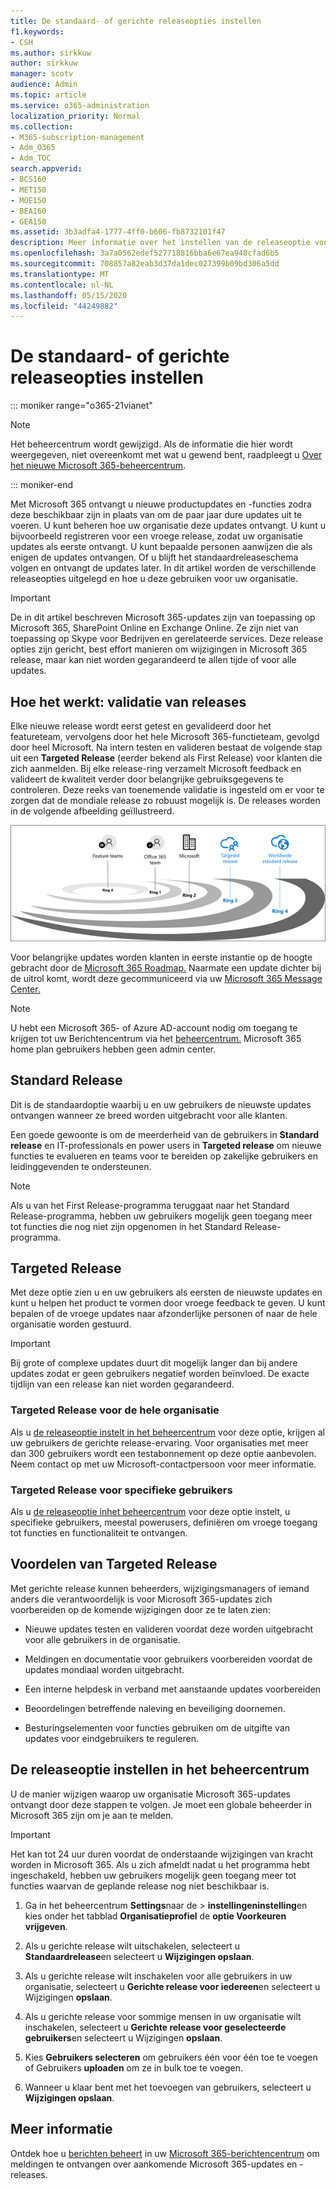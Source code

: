 ```yaml
---
title: De standaard- of gerichte releaseopties instellen
f1.keywords:
- CSH
ms.author: sirkkuw
author: sirkkuw
manager: scotv
audience: Admin
ms.topic: article
ms.service: o365-administration
localization_priority: Normal
ms.collection:
- M365-subscription-management
- Adm_O365
- Adm_TOC
search.appverid:
- BCS160
- MET150
- MOE150
- BEA160
- GEA150
ms.assetid: 3b3adfa4-1777-4ff0-b606-fb8732101f47
description: Meer informatie over het instellen van de releaseoptie voor nieuwe product- en functiesupdates in het Microsoft 365-beheercentrum.
ms.openlocfilehash: 3a7a0562edef527718816bba6e67ea948cfad6b5
ms.sourcegitcommit: 708857a82eab3d37da1dec027399b09bd306a5dd
ms.translationtype: MT
ms.contentlocale: nl-NL
ms.lasthandoff: 05/15/2020
ms.locfileid: "44249882"
---
```

# <a name="set-up-the-standard-or-targeted-release-options"></a>De standaard- of gerichte releaseopties instellen

::: moniker range="o365-21vianet"

> [!NOTE]
> Het beheercentrum wordt gewijzigd. Als de informatie die hier wordt weergegeven, niet overeenkomt met wat u gewend bent, raadpleegt u [Over het nieuwe Microsoft 365-beheercentrum](https://docs.microsoft.com/microsoft-365/admin/microsoft-365-admin-center-preview?view=o365-21vianet).

::: moniker-end

Met Microsoft 365 ontvangt u nieuwe productupdates en -functies zodra deze beschikbaar zijn in plaats van om de paar jaar dure updates uit te voeren. U kunt beheren hoe uw organisatie deze updates ontvangt. U kunt u bijvoorbeeld registreren voor een vroege release, zodat uw organisatie updates als eerste ontvangt. U kunt bepaalde personen aanwijzen die als enigen de updates ontvangen. Of u blijft het standaardreleaseschema volgen en ontvangt de updates later. In dit artikel worden de verschillende releaseopties uitgelegd en hoe u deze gebruiken voor uw organisatie.
  
> [!IMPORTANT]
> De in dit artikel beschreven Microsoft 365-updates zijn van toepassing op Microsoft 365, SharePoint Online en Exchange Online. Ze zijn niet van toepassing op Skype voor Bedrijven en gerelateerde services. Deze release opties zijn gericht, best effort manieren om wijzigingen in Microsoft 365 release, maar kan niet worden gegarandeerd te allen tijde of voor alle updates. 
  
## <a name="how-it-works---release-validation"></a>Hoe het werkt: validatie van releases

Elke nieuwe release wordt eerst getest en gevalideerd door het featureteam, vervolgens door het hele Microsoft 365-functieteam, gevolgd door heel Microsoft. Na intern testen en valideren bestaat de volgende stap uit een **Targeted Release** (eerder bekend als First Release) voor klanten die zich aanmelden. Bij elke release-ring verzamelt Microsoft feedback en valideert de kwaliteit verder door belangrijke gebruiksgegevens te controleren. Deze reeks van toenemende validatie is ingesteld om er voor te zorgen dat de mondiale release zo robuust mogelijk is. De releases worden in de volgende afbeelding geïllustreerd. 
  
![Validatieringen vrijgeven voor Microsoft 365](../../media/73611ed3-2d8c-4e7b-8074-9f03b239f9ed.png)
  
Voor belangrijke updates worden klanten in eerste instantie op de hoogte gebracht door de [Microsoft 365 Roadmap.](https://products.office.com/business/office-365-roadmap) Naarmate een update dichter bij de uitrol komt, wordt deze gecommuniceerd via uw [Microsoft 365 Message Center.](https://admin.microsoft.com/Adminportal/Home?source=applauncher#/MessageCenter)

> [!NOTE]
> U hebt een Microsoft 365- of Azure AD-account nodig om toegang te krijgen tot uw Berichtencentrum via het [beheercentrum.](https://docs.microsoft.com/office365/admin/admin-overview/about-the-admin-center) Microsoft 365 home plan gebruikers hebben geen admin center.


## <a name="standard-release"></a>Standard Release

Dit is de standaardoptie waarbij u en uw gebruikers de nieuwste updates ontvangen wanneer ze breed worden uitgebracht voor alle klanten.
  
Een goede gewoonte is om de meerderheid van de gebruikers in **Standard release** en IT-professionals en power users in **Targeted release** om nieuwe functies te evalueren en teams voor te bereiden op zakelijke gebruikers en leidinggevenden te ondersteunen. 
  
> [!NOTE]
> Als u van het First Release-programma teruggaat naar het Standard Release-programma, hebben uw gebruikers mogelijk geen toegang meer tot functies die nog niet zijn opgenomen in het Standard Release-programma. 
  
## <a name="targeted-release"></a>Targeted Release

Met deze optie zien u en uw gebruikers als eersten de nieuwste updates en kunt u helpen het product te vormen door vroege feedback te geven. U kunt bepalen of de vroege updates naar afzonderlijke personen of naar de hele organisatie worden gestuurd.
  
> [!IMPORTANT]
> Bij grote of complexe updates duurt dit mogelijk langer dan bij andere updates zodat er geen gebruikers negatief worden beïnvloed. De exacte tijdlijn van een release kan niet worden gegarandeerd. 
  
### <a name="targeted-release-for-entire-organization"></a>Targeted Release voor de hele organisatie

Als u [de releaseoptie instelt in het beheercentrum](#set-up-the-release-option-in-the-admin-center) voor deze optie, krijgen al uw gebruikers de gerichte release-ervaring. Voor organisaties met meer dan 300 gebruikers wordt een testabonnement op deze optie aanbevolen. Neem contact op met uw Microsoft-contactpersoon voor meer informatie. 
  
### <a name="targeted-release-for-selected-users"></a>Targeted Release voor specifieke gebruikers

Als u [de releaseoptie inhet beheercentrum](#set-up-the-release-option-in-the-admin-center) voor deze optie instelt, u specifieke gebruikers, meestal powerusers, definiëren om vroege toegang tot functies en functionaliteit te ontvangen. 
  
## <a name="benefits-of-targeted-release"></a>Voordelen van Targeted Release

Met gerichte release kunnen beheerders, wijzigingsmanagers of iemand anders die verantwoordelijk is voor Microsoft 365-updates zich voorbereiden op de komende wijzigingen door ze te laten zien:
  
- Nieuwe updates testen en valideren voordat deze worden uitgebracht voor alle gebruikers in de organisatie.
    
- Meldingen en documentatie voor gebruikers voorbereiden voordat de updates mondiaal worden uitgebracht.
    
- Een interne helpdesk in verband met aanstaande updates voorbereiden
    
- Beoordelingen betreffende naleving en beveiliging doornemen.
    
- Besturingselementen voor functies gebruiken om de uitgifte van updates voor eindgebruikers te reguleren.
    
## <a name="set-up-the-release-option-in-the-admin-center"></a>De releaseoptie instellen in het beheercentrum

U de manier wijzigen waarop uw organisatie Microsoft 365-updates ontvangt door deze stappen te volgen. Je moet een globale beheerder in Microsoft 365 zijn om je aan te melden.
  
> [!IMPORTANT]
> Het kan tot 24 uur duren voordat de onderstaande wijzigingen van kracht worden in Microsoft 365. Als u zich afmeldt nadat u het programma hebt ingeschakeld, hebben uw gebruikers mogelijk geen toegang meer tot functies waarvan de geplande release nog niet beschikbaar is. 
  
1. Ga in het beheercentrum **Settings**naar de  >  **instellingeninstelling**en kies onder het tabblad **Organisatieprofiel** de **optie Voorkeuren vrijgeven**.

5. Als u gerichte release wilt uitschakelen, selecteert u **Standaardrelease**en selecteert u **Wijzigingen opslaan**. 
    
6. Als u gerichte release wilt inschakelen voor alle gebruikers in uw organisatie, selecteert u **Gerichte release voor iedereen**en selecteert u Wijzigingen **opslaan**. 
    
7. Als u gerichte release voor sommige mensen in uw organisatie wilt inschakelen, selecteert u **Gerichte release voor geselecteerde gebruikers**en selecteert u Wijzigingen **opslaan**. 
    
8. Kies **Gebruikers selecteren** om gebruikers één voor één toe te voegen of Gebruikers **uploaden** om ze in bulk toe te voegen.
    
9. Wanneer u klaar bent met het toevoegen van gebruikers, selecteert u **Wijzigingen opslaan**.


  
## <a name="learn-more"></a>Meer informatie

Ontdek hoe u [berichten beheert](https://docs.microsoft.com/office365/admin/manage/message-center) in uw [Microsoft 365-berichtencentrum](https://admin.microsoft.com/Adminportal/Home?source=applauncher#/MessageCenter) om meldingen te ontvangen over aankomende Microsoft 365-updates en -releases.
